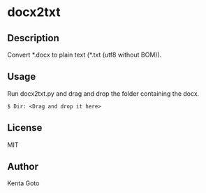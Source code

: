 # docx2txt 

## Description  
Convert \*.docx to plain text (\*.txt (utf8 without BOM)).  

## Usage  
Run docx2txt.py and drag and drop the folder containing the docx.  
```
$ Dir: <Drag and drop it here>
```

## License
MIT

## Author
Kenta Goto
